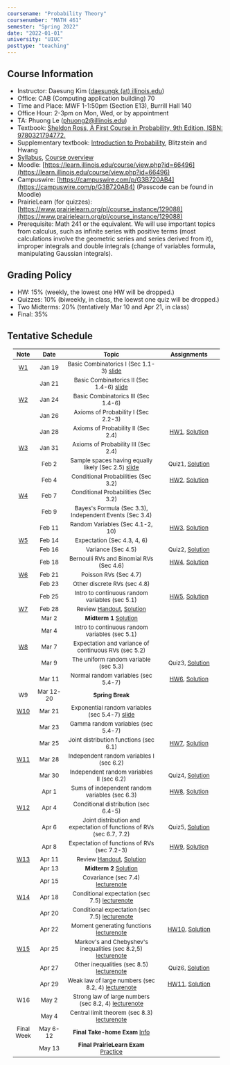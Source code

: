 ```yaml
---
coursename: "Probability Theory"
coursenumber: "MATH 461"
semester: "Spring 2022"
date: "2022-01-01"
university: "UIUC"
posttype: "teaching"
---
```


## Course Information 
- Instructor: Daesung Kim ([daesungk (at) illinois.edu](mailto:daesungk@illinois.edu))
- Office: CAB (Computing application building) 70
- Time and Place: MWF 1-1:50pm (Section E13), Burrill Hall 140
- Office Hour: 2-3pm on Mon, Wed, or by appointment
- TA: Phuong Le (phuong2@illinois.edu)
- Textbook: [Sheldon Ross, A First Course in Probability, 9th Edition, ISBN: 9780321794772.](https://www.amazon.com/First-Course-Probability-9th/dp/032179477X)
- Supplementary textbook: [Introduction to Probability](http://probabilitybook.net), Blitzstein and Hwang
- [Syllabus](syllabus.pdf), [Course overview](overview.pdf) 
- Moodle: [https://learn.illinois.edu/course/view.php?id=66496](https://learn.illinois.edu/course/view.php?id=66496)
- Campuswire: [https://campuswire.com/p/G3B720AB4](https://campuswire.com/p/G3B720AB4) (Passcode can be found in Moodle)
- PrairieLearn (for quizzes): [https://www.prairielearn.org/pl/course_instance/129088](https://www.prairielearn.org/pl/course_instance/129088)
- Prerequisite: Math 241 or the equivalent. We will use important topics from calculus, such as infinite series with positive terms (most calculations involve the geometric series and series derived from it), improper integrals and double integrals (change of variables formula, manipulating Gaussian integrals).

## Grading Policy
- HW: 15% (weekly, the lowest one HW will be dropped.)
- Quizzes: 10% (biweekly, in class, the loewst one quiz will be dropped.)
- Two Midterms: 20% (tentatively Mar 10 and Apr 21, in class)
- Final: 35%

## Tentative Schedule 
| Note           | Date      | Topic                                                                           | Assignments                                |
| ---            | ---       | ---                                                                             | ---                                        |
| [W1](w1.pdf)   | Jan 19    | Basic Combinatorics I (Sec 1.1-3) [slide](lec1.pdf)                             |                                            |
|                | Jan 21    | Basic Combinatorics II (Sec 1.4-6) [slide](lec2.pdf)                            |                                            |
| [W2](w2.pdf)   | Jan 24    | Basic Combinatorics III (Sec 1.4-6)                                             |                                            |
|                | Jan 26    | Axioms of Probability I (Sec 2.2-3)                                             |                                            |
|                | Jan 28    | Axioms of Probability II (Sec 2.4)                                              | [HW1](hw1.pdf), [Solution](hw1-sol.pdf)    |
| [W3](w3.pdf)   | Jan 31    | Axioms of Probability III (Sec 2.4)                                             |                                            |
|                | Feb 2     | Sample spaces having equally likely (Sec 2.5) [slide](lec5.pdf)                 | Quiz1, [Solution](quiz1-sol.pdf)           |
|                | Feb 4     | Conditional Probabilities (Sec 3.2)                                             | [HW2](hw2.pdf), [Solution](hw2-sol.pdf)    |
| [W4](w4.pdf)   | Feb 7     | Conditional Probabilities (Sec 3.2)                                             |                                            |
|                | Feb 9     | Bayes's Formula (Sec 3.3), Independent Events (Sec 3.4)                         |                                            |
|                | Feb 11    | Random Variables (Sec 4.1-2, 10)                                                | [HW3](hw3.pdf), [Solution](hw3-sol.pdf)    |
| [W5](w5.pdf)   | Feb 14    | Expectation (Sec 4.3, 4, 6)                                                     |                                            |
|                | Feb 16    | Variance (Sec 4.5)                                                              | Quiz2, [Solution](quiz2-sol.pdf)           |
|                | Feb 18    | Bernoulli RVs and Binomial RVs (Sec 4.6)                                        | [HW4](hw4.pdf), [Solution](hw4-sol.pdf)    |
| [W6](w6.pdf)   | Feb 21    | Poisson RVs (Sec 4.7)                                                           |                                            |
|                | Feb 23    | Other discrete RVs (sec 4.8)                                                    |                                            |
|                | Feb 25    | Intro to continuous random variables (sec 5.1)                                  | [HW5](hw5.pdf), [Solution](hw5-sol.pdf)    |
| [W7](w7.pdf)   | Feb 28    | Review [Handout](e-1-prac.pdf), [Solution](e-1-prac-sol.pdf)                    |                                            |
|                | Mar 2     | **Midterm 1** [Solution](e-1-sol.pdf)                                           |                                            |
|                | Mar 4     | Intro to continuous random variables (sec 5.1)                                  |                                            |
| [W8](w8.pdf)   | Mar 7     | Expectation and variance of continuous RVs (sec 5.2)                            |                                            |
|                | Mar 9     | The uniform random variable (sec 5.3)                                           | Quiz3, [Solution](quiz3-sol.pdf)           |
|                | Mar 11    | Normal random variables (sec 5.4-7)                                             | [HW6](hw6.pdf), [Solution](hw6-sol.pdf)    |
| W9             | Mar 12-20 | **Spring Break**                                                                |                                            |
| [W10](w10.pdf) | Mar 21    | Exponential random variables (sec 5.4-7) [slide](lec22.pdf)                     |                                            |
|                | Mar 23    | Gamma random variables (sec 5.4-7)                                              |                                            |
|                | Mar 25    | Joint distribution functions (sec 6.1)                                          | [HW7](hw7.pdf), [Solution](hw7-sol.pdf)    |
| [W11](w11.pdf) | Mar 28    | Independent random variables I (sec 6.2)                                        |                                            |
|                | Mar 30    | Independent random variables II (sec 6.2)                                       | Quiz4, [Solution](quiz4-sol.pdf)           |
|                | Apr 1     | Sums of independent random variables (sec 6.3)                                  | [HW8](hw8.pdf), [Solution](hw8-sol.pdf)    |
| [W12](w12.pdf) | Apr 4     | Conditional distribution (sec 6.4-5)                                            |                                            |
|                | Apr 6     | Joint distribution and expectation of functions of RVs (sec 6.7, 7.2)           | Quiz5, [Solution](quiz5-sol.pdf)           |
|                | Apr 8     | Expectation of functions of RVs (sec 7.2-3)                                     | [HW9](hw9.pdf), [Solution](hw9-sol.pdf)    |
| [W13](w13.pdf) | Apr 11    | Review [Handout](e-2-prac.pdf), [Solution](e-2-prac-sol.pdf)                    |                                            |
|                | Apr 13    | **Midterm 2** [Solution](e-2-sol.pdf)                                           |                                            |
|                | Apr 15    | Covariance (sec 7.4) [lecturenote](lec-041522.pdf)                              |                                            |
| [W14](w14.pdf) | Apr 18    | Conditional expectation (sec 7.5) [lecturenote](lec-041822.pdf)                 |                                            |
|                | Apr 20    | Conditional expectation (sec 7.5) [lecturenote](lec-042022.pdf)                 |                                            |
|                | Apr 22    | Moment generating functions [lecturenote](lec-042222.pdf)                       | [HW10](hw10.pdf), [Solution](hw10-sol.pdf) |
| [W15](w15.pdf) | Apr 25    | Markov's and Chebyshev's inequalities (sec 8.2,5) [lecturenote](lec-042522.pdf) |                                            |
|                | Apr 27    | Other inequalities (sec 8.5) [lecturenote](lec-042722.pdf)                      | Quiz6, [Solution](quiz6-sol.pdf)           |
|                | Apr 29    | Weak law of large numbers (sec 8.2, 4) [lecturenote](lec-042922.pdf)            | [HW11](hw11.pdf), [Solution](hw11-sol.pdf) |
| W16            | May 2     | Strong law of large numbers (sec 8.2, 4) [lecturenote](lec-050222.pdf)          |                                            |
|                | May 4     | Central limit theorem (sec 8.3) [lecturenote](lec-050422.pdf)                   |                                            |
| Final Week     | May 6-12  | **Final Take-home Exam** [Info](e-3-ann.pdf)                                    |                                            |
|                | May 13    | **Final PrairieLearn Exam** [Practice](e-3-th-prac.pdf)                         |                                            |


<style>
table {
    width: 95%;
    margin: 0px auto;
    font-size: 95%;
    text-align: center;
}
table td:first-of-type {
    text-align: center;
}
table td:nth-of-type(2) {
    text-align: center;
}
table td:nth-of-type(4) {
    text-align: center;
}
table th:first-of-type {
    width: 10%;
    text-align: center;
}
table th:nth-of-type(2) {
    width: 15%;
    text-align: center;
}
table th:nth-of-type(3) {
    width: 45%;
    text-align: center;
}
table th:nth-of-type(4) {
    width: 30%;
    text-align: center;
}
</style>
